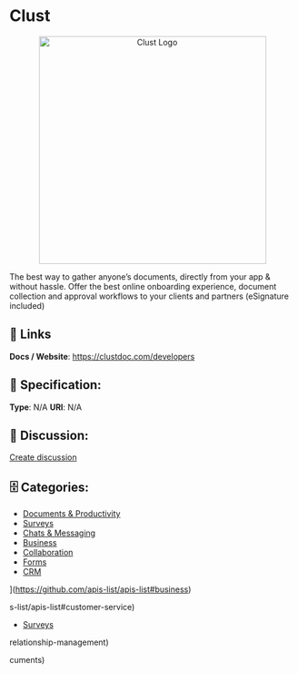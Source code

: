 # Clust
<p align="center">
    <img width="400" src="https://raw.githubusercontent.com/apis-list/apis-list/main/apis/clust/logo_256x256.png" alt="Clust Logo"/>
</p>

The best way to gather anyone’s documents, directly from your app & without hassle. Offer the best online onboarding experience, document collection and approval workflows to your clients and partners (eSignature included)

##  🔗 Links
**Docs / Website**: https://clustdoc.com/developers

## 🧬 Specification:
**Type**: N/A
**URI**: N/A

## 💬 Discussion:
[Create discussion](https://github.com/apis-list/apis-list/discussions/new)

## 🗄️ Categories:
- [Documents & Productivity](https://github.com/apis-list/apis-list#documents-and-productivity)
- [Surveys](https://github.com/apis-list/apis-list#surveys)
- [Chats & Messaging](https://github.com/apis-list/apis-list#chats-and-messaging)
- [Business](https://github.com/apis-list/apis-list#business)
- [Collaboration](https://github.com/apis-list/apis-list#collaboration)
- [Forms](https://github.com/apis-list/apis-list#forms)
- [CRM](https://github.com/apis-list/apis-list#crm)



](https://github.com/apis-list/apis-list#business)







s-list/apis-list#customer-service)
- [Surveys](https://github.com/apis-list/apis-list#surveys)



relationship-management)



cuments)



